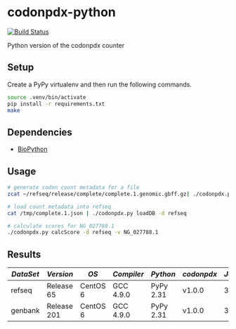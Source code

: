 codonpdx-python
===============

[![Build Status](https://travis-ci.org/PDX-Flamingo/codonpdx-python.svg?branch=master)](https://travis-ci.org/PDX-Flamingo/codonpdx-python)

Python version of the codonpdx counter

Setup
-----

Create a PyPy virtualenv and then run the following commands.

```bash
source .venv/bin/activate
pip install -r requirements.txt
make
```

Dependencies
-----
* [BioPython](http://biopython.org) 

Usage
-------

```bash
# generate codon count metadata for a file
zcat ~/refseq/release/complete/complete.1.genomic.gbff.gz| ./codonpdx.py count -f genbank > /tmp/complete.1.json

# load count metadata into refseq
cat /tmp/complete.1.json | ./codonpdx.py loadDB -d refseq

# calculate scores for NG_027788.1
./codonpdx.py calcScore -d refseq -v NG_027788.1
```

Results
--------

| *DataSet* | *Version* | *OS* | *Compiler* | *Python* | *codonpdx* | *Jobs* | *Time* | 
|-----------|-----------|------|------------|----------|------------|--------|--------|
| refseq  | Release 65 | CentOS 6 | GCC 4.9.0 | PyPy 2.31 | v1.0.0 | 32 | 12.35 minutes |
| genbank | Release 201 | CentOS 6 | GCC 4.9.0 | PyPy 2.31 | v1.0.0| 32 | 95.20 minutes |
